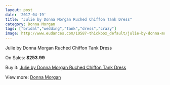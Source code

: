 ```yaml
---
layout: post
date: '2017-04-19'
title: "Julie by Donna Morgan Ruched Chiffon Tank Dress"
category: Donna Morgan
tags: ["bridal","wedding","tank","dress","crazy"]
image: http://www.eudances.com/10587-thickbox_default/julie-by-donna-morgan-ruched-chiffon-tank-dress.jpg
---
```

Julie by Donna Morgan Ruched Chiffon Tank Dress

On Sales: **$253.99**
<a href="https://www.eudances.com/en/donna-morgan/3423-julie-by-donna-morgan-ruched-chiffon-tank-dress.html"><amp-img layout="responsive" width="600" height="600" src="//www.eudances.com/10587-thickbox_default/julie-by-donna-morgan-ruched-chiffon-tank-dress.jpg" alt="Julie by Donna Morgan Ruched Chiffon Tank Dress 0" /></a>
<a href="https://www.eudances.com/en/donna-morgan/3423-julie-by-donna-morgan-ruched-chiffon-tank-dress.html"><amp-img layout="responsive" width="600" height="600" src="//www.eudances.com/10590-thickbox_default/julie-by-donna-morgan-ruched-chiffon-tank-dress.jpg" alt="Julie by Donna Morgan Ruched Chiffon Tank Dress 1" /></a>
<a href="https://www.eudances.com/en/donna-morgan/3423-julie-by-donna-morgan-ruched-chiffon-tank-dress.html"><amp-img layout="responsive" width="600" height="600" src="//www.eudances.com/10589-thickbox_default/julie-by-donna-morgan-ruched-chiffon-tank-dress.jpg" alt="Julie by Donna Morgan Ruched Chiffon Tank Dress 2" /></a>
<a href="https://www.eudances.com/en/donna-morgan/3423-julie-by-donna-morgan-ruched-chiffon-tank-dress.html"><amp-img layout="responsive" width="600" height="600" src="//www.eudances.com/10588-thickbox_default/julie-by-donna-morgan-ruched-chiffon-tank-dress.jpg" alt="Julie by Donna Morgan Ruched Chiffon Tank Dress 3" /></a>

Buy it: [Julie by Donna Morgan Ruched Chiffon Tank Dress](https://www.eudances.com/en/donna-morgan/3423-julie-by-donna-morgan-ruched-chiffon-tank-dress.html "Julie by Donna Morgan Ruched Chiffon Tank Dress")

View more: [Donna Morgan](https://www.eudances.com/en/62-Donna-Morgan "Donna Morgan")